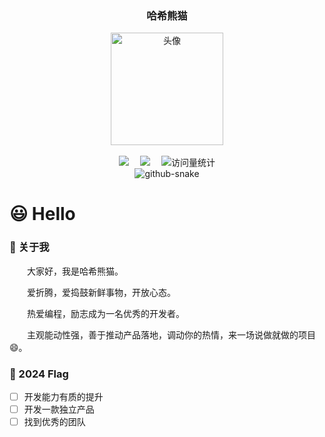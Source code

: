 
<div align="center">

  <h3>哈希熊猫</h3>
  <picture>
    <img src="https://cdn.jsdelivr.net/gh/hash-panda/hash-panda/assets/images/avatar.jpg" height="180" alt="头像" />
  </picture>

  <div>&nbsp;</div>

  <!-- 个人信息 -->
  <div>
    <a href="https://blog.geekdao.info/"><img src="https://img.shields.io/badge/Blog-博客-blue" /></a>&emsp;
    <a href="https://geekdao.info"><img src="https://img.shields.io/badge/Website-网站-blue" /></a>&emsp;
    <!-- 访问量统计徽标 -->
    <img src="https://komarev.com/ghpvc/?username=hash-panda&label=View&color=41c463" alt="访问量统计" />
  </div>
    <!-- 贪吃蛇贡献图 -->
  <picture>
    <source media="(prefers-color-scheme: dark)" srcset="https://cdn.jsdelivr.net/gh/hash-panda/hash-panda/profile-snake-contrib/github-contribution-grid-snake-dark.svg" />
    <source media="(prefers-color-scheme: light)" srcset="https://cdn.jsdelivr.net/gh/hash-panda/hash-panda/profile-snake-contrib/github-contribution-grid-snake.svg" />
    <img alt="github-snake" src="https://cdn.jsdelivr.net/gh/hash-panda/hash-panda/profile-snake-contrib/github-contribution-grid-snake-dark.svg" />
  </picture>
</div>

# 😃 Hello

### 👊 关于我

<p>&emsp;&emsp;大家好，我是哈希熊猫。</p>
<p>&emsp;&emsp;爱折腾，爱捣鼓新鲜事物，开放心态。</p>
<p>&emsp;&emsp;热爱编程，励志成为一名优秀的开发者。</p>
<p>&emsp;&emsp;主观能动性强，善于推动产品落地，调动你的热情，来一场说做就做的项目😄。</p>

<!-- ### 🌟 最近关心

<p>&emsp;&emsp;探索 AI 的世界，程序员还能干什么。</p>
<p>&emsp;&emsp;探索去中心化的世界，积极拥抱新事物。</p> -->

### 👀 2024 Flag
  - [ ] 开发能力有质的提升
  - [ ] 开发一款独立产品
  - [ ] 找到优秀的团队

<!-- <div align="center">
  <picture>
    <img src="https://cdn.jsdelivr.net/gh/hash-panda/hash-panda/metrics/base.svg" height="100%" alt="github 活动记录" />
  </picture>
</div> -->
